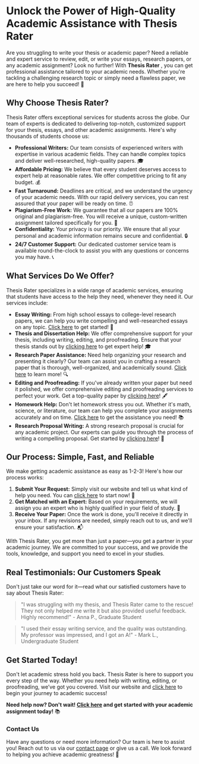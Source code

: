 # Unlock the Power of High-Quality Academic Assistance with Thesis Rater

Are you struggling to write your thesis or academic paper? Need a reliable and expert service to review, edit, or write your essays, research papers, or any academic assignment? Look no further! With **Thesis Rater** , you can get professional assistance tailored to your academic needs. Whether you're tackling a challenging research topic or simply need a flawless paper, we are here to help you succeed! 🚀

## Why Choose Thesis Rater?

Thesis Rater offers exceptional services for students across the globe. Our team of experts is dedicated to delivering top-notch, customized support for your thesis, essays, and other academic assignments. Here's why thousands of students choose us:

- **Professional Writers:** Our team consists of experienced writers with expertise in various academic fields. They can handle complex topics and deliver well-researched, high-quality papers. 🎓
- **Affordable Pricing:** We believe that every student deserves access to expert help at reasonable rates. We offer competitive pricing to fit any budget. 💰
- **Fast Turnaround:** Deadlines are critical, and we understand the urgency of your academic needs. With our rapid delivery services, you can rest assured that your paper will be ready on time. ⏰
- **Plagiarism-Free Work:** We guarantee that all our papers are 100% original and plagiarism-free. You will receive a unique, custom-written assignment tailored specifically for you. 📜
- **Confidentiality:** Your privacy is our priority. We ensure that all your personal and academic information remains secure and confidential. 🔒
- **24/7 Customer Support:** Our dedicated customer service team is available round-the-clock to assist you with any questions or concerns you may have. 📞

## What Services Do We Offer?

Thesis Rater specializes in a wide range of academic services, ensuring that students have access to the help they need, whenever they need it. Our services include:

- **Essay Writing:** From high school essays to college-level research papers, we can help you write compelling and well-researched essays on any topic. [Click here](https://tinyurl.com/topessay?keyword=thesis+rater) to get started! 📝
- **Thesis and Dissertation Help:** We offer comprehensive support for your thesis, including writing, editing, and proofreading. Ensure that your thesis stands out by [clicking here](https://tinyurl.com/topessay?keyword=thesis+rater) to get expert help! 🎓
- **Research Paper Assistance:** Need help organizing your research and presenting it clearly? Our team can assist you in crafting a research paper that is thorough, well-organized, and academically sound. [Click here](https://tinyurl.com/topessay?keyword=thesis+rater) to learn more! 🔍
- **Editing and Proofreading:** If you've already written your paper but need it polished, we offer comprehensive editing and proofreading services to perfect your work. Get a top-quality paper by [clicking here](https://tinyurl.com/topessay?keyword=thesis+rater)! 🖋️
- **Homework Help:** Don't let homework stress you out. Whether it's math, science, or literature, our team can help you complete your assignments accurately and on time. [Click here](https://tinyurl.com/topessay?keyword=thesis+rater) to get the assistance you need! 📚
- **Research Proposal Writing:** A strong research proposal is crucial for any academic project. Our experts can guide you through the process of writing a compelling proposal. Get started by [clicking here](https://tinyurl.com/topessay?keyword=thesis+rater)! 📝

## Our Process: Simple, Fast, and Reliable

We make getting academic assistance as easy as 1-2-3! Here's how our process works:

1. **Submit Your Request:** Simply visit our website and tell us what kind of help you need. You can [click here](https://tinyurl.com/topessay?keyword=thesis+rater) to start now! 🎯
2. **Get Matched with an Expert:** Based on your requirements, we will assign you an expert who is highly qualified in your field of study. 🌟
3. **Receive Your Paper:** Once the work is done, you'll receive it directly in your inbox. If any revisions are needed, simply reach out to us, and we'll ensure your satisfaction. 📬

With Thesis Rater, you get more than just a paper—you get a partner in your academic journey. We are committed to your success, and we provide the tools, knowledge, and support you need to excel in your studies.

## Real Testimonials: Our Customers Speak

Don't just take our word for it—read what our satisfied customers have to say about Thesis Rater:

> "I was struggling with my thesis, and Thesis Rater came to the rescue! They not only helped me write it but also provided useful feedback. Highly recommend!" - Anna P., Graduate Student

> "I used their essay writing service, and the quality was outstanding. My professor was impressed, and I got an A!" - Mark L., Undergraduate Student

## Get Started Today!

Don't let academic stress hold you back. Thesis Rater is here to support you every step of the way. Whether you need help with writing, editing, or proofreading, we’ve got you covered. Visit our website and [click here](https://tinyurl.com/topessay?keyword=thesis+rater) to begin your journey to academic success!

**Need help now? Don't wait! [Click here](https://tinyurl.com/topessay?keyword=thesis+rater) and get started with your academic assignment today!** 📚

### Contact Us

Have any questions or need more information? Our team is here to assist you! Reach out to us via our [contact page](https://tinyurl.com/topessay?keyword=thesis+rater) or give us a call. We look forward to helping you achieve academic greatness! 💬
